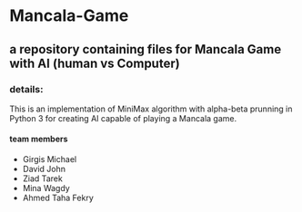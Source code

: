 # Mancala-Game
## a repository containing files for Mancala Game with AI (human vs Computer)
### details: 
This is an implementation of MiniMax algorithm with alpha-beta prunning in Python 3 for creating AI capable of playing a Mancala game. 
#### team members
- Girgis Michael
- David John
- Ziad Tarek
- Mina Wagdy
- Ahmed Taha Fekry
